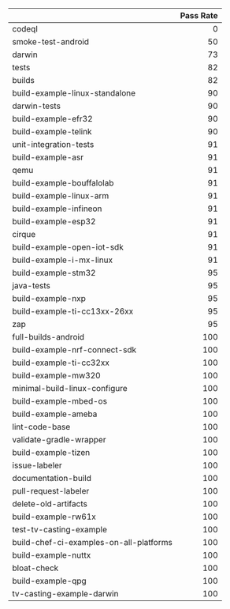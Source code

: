 |                                         |   Pass Rate |
|:----------------------------------------|------------:|
| codeql                                  |           0 |
| smoke-test-android                      |          50 |
| darwin                                  |          73 |
| tests                                   |          82 |
| builds                                  |          82 |
| build-example-linux-standalone          |          90 |
| darwin-tests                            |          90 |
| build-example-efr32                     |          90 |
| build-example-telink                    |          90 |
| unit-integration-tests                  |          91 |
| build-example-asr                       |          91 |
| qemu                                    |          91 |
| build-example-bouffalolab               |          91 |
| build-example-linux-arm                 |          91 |
| build-example-infineon                  |          91 |
| build-example-esp32                     |          91 |
| cirque                                  |          91 |
| build-example-open-iot-sdk              |          91 |
| build-example-i-mx-linux                |          91 |
| build-example-stm32                     |          95 |
| java-tests                              |          95 |
| build-example-nxp                       |          95 |
| build-example-ti-cc13xx-26xx            |          95 |
| zap                                     |          95 |
| full-builds-android                     |         100 |
| build-example-nrf-connect-sdk           |         100 |
| build-example-ti-cc32xx                 |         100 |
| build-example-mw320                     |         100 |
| minimal-build-linux-configure           |         100 |
| build-example-mbed-os                   |         100 |
| build-example-ameba                     |         100 |
| lint-code-base                          |         100 |
| validate-gradle-wrapper                 |         100 |
| build-example-tizen                     |         100 |
| issue-labeler                           |         100 |
| documentation-build                     |         100 |
| pull-request-labeler                    |         100 |
| delete-old-artifacts                    |         100 |
| build-example-rw61x                     |         100 |
| test-tv-casting-example                 |         100 |
| build-chef-ci-examples-on-all-platforms |         100 |
| build-example-nuttx                     |         100 |
| bloat-check                             |         100 |
| build-example-qpg                       |         100 |
| tv-casting-example-darwin               |         100 |
